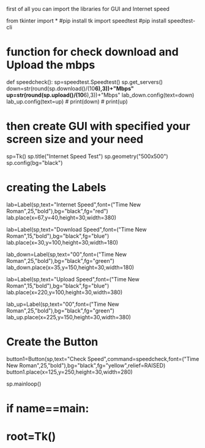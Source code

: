 first of all you can import the libraries for GUI and Internet speed

from tkinter import *                   #pip install tk
import speedtest                       #pip install speedtest-cli


# function for check download and Upload the mbps
def speedcheck():
    sp=speedtest.Speedtest()
    sp.get_servers()
    down=str(round(sp.download()/(10**6),3))+"Mbps"
    up=str(round(sp.upload()/(10**6),3))+"Mbps"
    lab_down.config(text=down)
    lab_up.config(text=up)
    # print(down)
    # print(up)

# then create GUI with specified your screen size and your need
sp=Tk()
sp.title("Internet Speed Test")
sp.geometry("500x500")
sp.config(bg="black")

# creating the Labels

lab=Label(sp,text="Internet Speed",font=("Time New Roman",25,"bold"),bg="black",fg="red")
lab.place(x=67,y=40,height=30,width=380)

lab=Label(sp,text="Download Speed",font=("Time New Roman",15,"bold"),bg="black",fg="blue")
lab.place(x=30,y=100,height=30,width=180)

lab_down=Label(sp,text="00",font=("Time New Roman",25,"bold"),bg="black",fg="green")
lab_down.place(x=35,y=150,height=30,width=180)

lab=Label(sp,text="Upload Speed",font=("Time New Roman",15,"bold"),bg="black",fg="blue")
lab.place(x=220,y=100,height=30,width=380)

lab_up=Label(sp,text="00",font=("Time New Roman",25,"bold"),bg="black",fg="green")
lab_up.place(x=225,y=150,height=30,width=380)

# Create the Button


button1=Button(sp,text="Check Speed",command=speedcheck,font=("Time New Roman",25,"bold"),bg="black",fg="yellow",relief=RAISED)
button1.place(x=125,y=250,height=30,width=280)






sp.mainloop()




# if __name__==__main__:
#     root=Tk()
